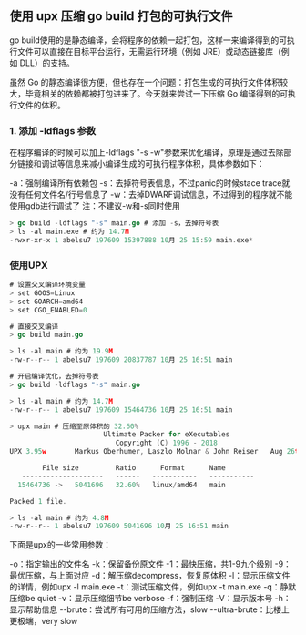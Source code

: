 ## 使用 upx 压缩 go build 打包的可执行文件
go build使用的是静态编译，会将程序的依赖一起打包，这样一来编译得到的可执行文件可以直接在目标平台运行，无需运行环境（例如 JRE）或动态链接库（例如 DLL）的支持。

虽然 Go 的静态编译很方便，但也存在一个问题：打包生成的可执行文件体积较大，毕竟相关的依赖都被打包进来了。今天就来尝试一下压缩 Go 编译得到的可执行文件的体积。

### 1. 添加 -ldflags 参数
在程序编译的时候可以加上-ldflags "-s -w"参数来优化编译，原理是通过去除部分链接和调试等信息来减小编译生成的可执行程序体积，具体参数如下：

-a：强制编译所有依赖包
-s：去掉符号表信息，不过panic的时候stace trace就没有任何文件名/行号信息了
-w：去掉DWARF调试信息，不过得到的程序就不能使用gdb进行调试了
注：不建议-w和-s同时使用
```go
> go build -ldflags "-s" main.go # 添加 -s，去掉符号表
> ls -al main.exe # 约为 14.7M
-rwxr-xr-x 1 abelsu7 197609 15397888 10月 25 15:59 main.exe*

```

### 使用UPX

```go
# 设置交叉编译环境变量
> set GOOS=Linux
> set GOARCH=amd64
> set CGO_ENABLED=0

# 直接交叉编译
> go build main.go

> ls -al main # 约为 19.9M
-rw-r--r-- 1 abelsu7 197609 20837787 10月 25 16:51 main

# 开启编译优化，去掉符号表
> go build -ldflags "-s" main.go

> ls -al main # 约为 14.7M
-rw-r--r-- 1 abelsu7 197609 15464736 10月 25 16:51 main

> upx main # 压缩至原体积的 32.60%
                       Ultimate Packer for eXecutables
                          Copyright (C) 1996 - 2018
UPX 3.95w       Markus Oberhumer, Laszlo Molnar & John Reiser   Aug 26th 2018

        File size         Ratio      Format      Name
   --------------------   ------   -----------   -----------
  15464736 ->   5041696   32.60%   linux/amd64   main

Packed 1 file.

> ls -al main # 约为 4.8M
-rw-r--r-- 1 abelsu7 197609 5041696 10月 25 16:51 main

```
下面是upx的一些常用参数：

-o：指定输出的文件名
-k：保留备份原文件
-1：最快压缩，共1-9九个级别
-9：最优压缩，与上面对应
-d：解压缩decompress，恢复原体积
-l：显示压缩文件的详情，例如upx -l main.exe
-t：测试压缩文件，例如upx -t main.exe
-q：静默压缩be quiet
-v：显示压缩细节be verbose
-f：强制压缩
-V：显示版本号
-h：显示帮助信息
--brute：尝试所有可用的压缩方法，slow
--ultra-brute：比楼上更极端，very slow
